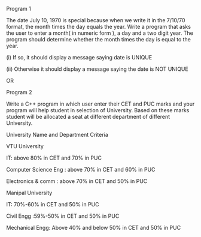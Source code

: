 Program 1

The date July 10, 1970 is special because when we write it in the 7/10/70 format, the month times the day equals the year. Write a program that asks the user to enter a month( in
numeric form ), a day and a two digit year. The program should determine whether the month times the day is equal to the year.

(i) If so, it should display a message saying date is UNIQUE

(ii) Otherwise it should display a message saying the date is NOT UNIQUE

OR


Program 2

Write a C++ program in which user enter their CET and PUC marks and your program will help student in selection of University. Based on these marks student will be allocated a seat at different department of different University.

University Name and Department Criteria

VTU University  

IT: above 80% in CET and 70% in PUC

Computer Science Eng : above 70% in CET and 60% in PUC

Electronics & comm : above 70% in CET and 50% in PUC

Manipal University

IT: 70%-60% in CET and 50% in PUC

Civil Engg :59%-50% in CET and 50% in PUC

Mechanical Engg: Above 40% and below 50% in CET and 50% in PUC


